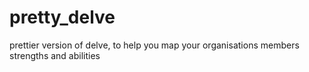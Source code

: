 # pretty_delve
prettier version of delve, to help you map your organisations members strengths and abilities
